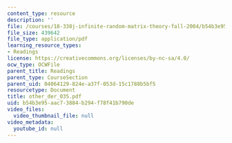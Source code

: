 ```yaml
---
content_type: resource
description: ''
file: /courses/18-338j-infinite-random-matrix-theory-fall-2004/b54b3e95aac73884b294f78f41b790de_other_der_035.pdf
file_size: 439642
file_type: application/pdf
learning_resource_types:
- Readings
license: https://creativecommons.org/licenses/by-nc-sa/4.0/
ocw_type: OCWFile
parent_title: Readings
parent_type: CourseSection
parent_uid: 04064129-824e-a37f-053d-15c1788b5bf5
resourcetype: Document
title: other_der_035.pdf
uid: b54b3e95-aac7-3884-b294-f78f41b790de
video_files:
  video_thumbnail_file: null
video_metadata:
  youtube_id: null
---
```

